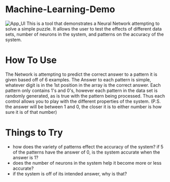 # Machine-Learning-Demo
![App_UI](https://user-images.githubusercontent.com/72225524/128067351-965a996b-a02b-4204-85f8-1ce3865507de.png)
This is a tool that demonstrates a Neural Network attempting to solve a simple puzzle. It allows the user to test the effects of different data sets, number of neurons in the system, and patterns on the accuracy of the system.

# How To Use
The Network is attempting to predict the correct answer to a pattern it is given based off of 6 examples. The Answer to each pattern is simple, whatever digit is in the 1st position in the array is the correct answer. Each pattern only contains 1's and 0's, however each pattern in the data set is randomly generated, as is true with the pattern being processed. Thus each control allows you to play with the different properties of the system. (P.S. the answer will be between 1 and 0, the closer it is to either number is how sure it is of that number)

# Things to Try
- how does the variety of patterns effect the accuracy of the system? if 5 of the patterns have the answer of 0, is the system accurate when the answer is 1?
- does the number of neurons in the system help it become more or less accurate?
- if the system is off of its intended answer, why is that?
